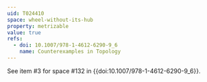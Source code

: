 ```yaml
---
uid: T024410
space: wheel-without-its-hub
property: metrizable
value: true
refs:
  - doi: 10.1007/978-1-4612-6290-9_6
    name: Counterexamples in Topology
---
```

See item #3 for space #132 in {{doi:10.1007/978-1-4612-6290-9_6}}.
